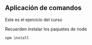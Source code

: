 

## Aplicación de comandos

Este es el ejercicio del curso

Recuerden instalar los paquetes de node

```
npm install

```